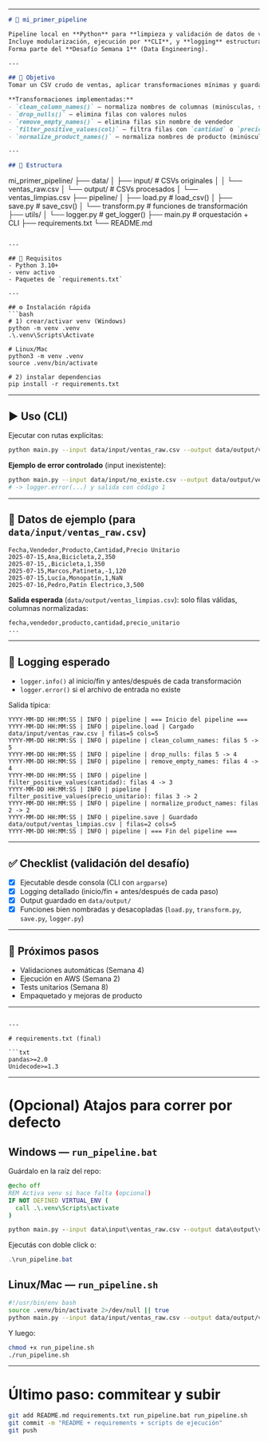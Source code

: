 

---


```markdown
# 🧪 mi_primer_pipeline

Pipeline local en **Python** para **limpieza y validación de datos de ventas**.  
Incluye modularización, ejecución por **CLI**, y **logging** estructurado.  
Forma parte del **Desafío Semana 1** (Data Engineering).

---

## 🚀 Objetivo
Tomar un CSV crudo de ventas, aplicar transformaciones mínimas y guardar un CSV limpio para análisis.

**Transformaciones implementadas:**
- `clean_column_names()` — normaliza nombres de columnas (minúsculas, sin tildes, sin espacios)
- `drop_nulls()` — elimina filas con valores nulos
- `remove_empty_names()` — elimina filas sin nombre de vendedor
- `filter_positive_values(col)` — filtra filas con `cantidad` o `precio_unitario` ≤ 0
- `normalize_product_names()` — normaliza nombres de producto (minúsculas, sin tildes)

---

## 📂 Estructura
```

mi\_primer\_pipeline/
├── data/
│   ├── input/                  # CSVs originales
│   │   └── ventas\_raw\.csv
│   └── output/                 # CSVs procesados
│       └── ventas\_limpias.csv
├── pipeline/
│   ├── load.py                 # load\_csv()
│   ├── save.py                 # save\_csv()
│   └── transform.py            # funciones de transformación
├── utils/
│   └── logger.py               # get\_logger()
├── main.py                     # orquestación + CLI
├── requirements.txt
└── README.md

````

---

## 🧰 Requisitos
- Python 3.10+
- venv activo
- Paquetes de `requirements.txt`

---

## ⚙️ Instalación rápida
```bash
# 1) crear/activar venv (Windows)
python -m venv .venv
.\.venv\Scripts\Activate

# Linux/Mac
python3 -m venv .venv
source .venv/bin/activate

# 2) instalar dependencias
pip install -r requirements.txt
````

---

## ▶️ Uso (CLI)

Ejecutar con rutas explícitas:

```bash
python main.py --input data/input/ventas_raw.csv --output data/output/ventas_limpias.csv
```

**Ejemplo de error controlado** (input inexistente):

```bash
python main.py --input data/input/no_existe.csv --output data/output/ventas_limpias.csv
# -> logger.error(...) y salida con código 1
```

---

## 🧪 Datos de ejemplo (para `data/input/ventas_raw.csv`)

```csv
Fecha,Vendedor,Producto,Cantidad,Precio Unitario
2025-07-15,Ana,Bicicleta,2,350
2025-07-15,,Bicicleta,1,350
2025-07-15,Marcos,Patineta,-1,120
2025-07-15,Lucía,Monopatín,1,NaN
2025-07-16,Pedro,Patín Electrico,3,500
```

**Salida esperada** (`data/output/ventas_limpias.csv`): solo filas válidas, columnas normalizadas:

```
fecha,vendedor,producto,cantidad,precio_unitario
...
```

---

## 📝 Logging esperado

* `logger.info()` al inicio/fin y antes/después de cada transformación
* `logger.error()` si el archivo de entrada no existe

Salida típica:

```
YYYY-MM-DD HH:MM:SS | INFO | pipeline | === Inicio del pipeline ===
YYYY-MM-DD HH:MM:SS | INFO | pipeline.load | Cargado data/input/ventas_raw.csv | filas=5 cols=5
YYYY-MM-DD HH:MM:SS | INFO | pipeline | clean_column_names: filas 5 -> 5
YYYY-MM-DD HH:MM:SS | INFO | pipeline | drop_nulls: filas 5 -> 4
YYYY-MM-DD HH:MM:SS | INFO | pipeline | remove_empty_names: filas 4 -> 4
YYYY-MM-DD HH:MM:SS | INFO | pipeline | filter_positive_values(cantidad): filas 4 -> 3
YYYY-MM-DD HH:MM:SS | INFO | pipeline | filter_positive_values(precio_unitario): filas 3 -> 2
YYYY-MM-DD HH:MM:SS | INFO | pipeline | normalize_product_names: filas 2 -> 2
YYYY-MM-DD HH:MM:SS | INFO | pipeline.save | Guardado data/output/ventas_limpias.csv | filas=2 cols=5
YYYY-MM-DD HH:MM:SS | INFO | pipeline | === Fin del pipeline ===
```

---

## ✅ Checklist (validación del desafío)

* [x] Ejecutable desde consola (CLI con `argparse`)
* [x] Logging detallado (inicio/fin + antes/después de cada paso)
* [x] Output guardado en `data/output/`
* [x] Funciones bien nombradas y desacopladas (`load.py`, `transform.py`, `save.py`, `logger.py`)

---

## 🧭 Próximos pasos

* Validaciones automáticas (Semana 4)
* Ejecución en AWS (Semana 2)
* Tests unitarios (Semana 8)
* Empaquetado y mejoras de producto

---

````

---

# requirements.txt (final)

```txt
pandas>=2.0
Unidecode>=1.3
````

---

# (Opcional) Atajos para correr por defecto

## Windows — `run_pipeline.bat`

Guárdalo en la raíz del repo:

```bat
@echo off
REM Activa venv si hace falta (opcional)
IF NOT DEFINED VIRTUAL_ENV (
  call .\.venv\Scripts\activate
)

python main.py --input data\input\ventas_raw.csv --output data\output\ventas_limpias.csv
```

Ejecutás con doble click o:

```powershell
.\run_pipeline.bat
```

## Linux/Mac — `run_pipeline.sh`

```bash
#!/usr/bin/env bash
source .venv/bin/activate 2>/dev/null || true
python main.py --input data/input/ventas_raw.csv --output data/output/ventas_limpias.csv
```

Y luego:

```bash
chmod +x run_pipeline.sh
./run_pipeline.sh
```

---

# Último paso: commitear y subir

```bash
git add README.md requirements.txt run_pipeline.bat run_pipeline.sh
git commit -m "README + requirements + scripts de ejecución"
git push
```


